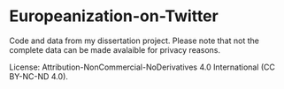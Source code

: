 # Europeanization-on-Twitter
Code and data from my dissertation project. Please note that not the complete data can be made avalaible for privacy reasons.

License: Attribution-NonCommercial-NoDerivatives 4.0 International (CC BY-NC-ND 4.0). 

